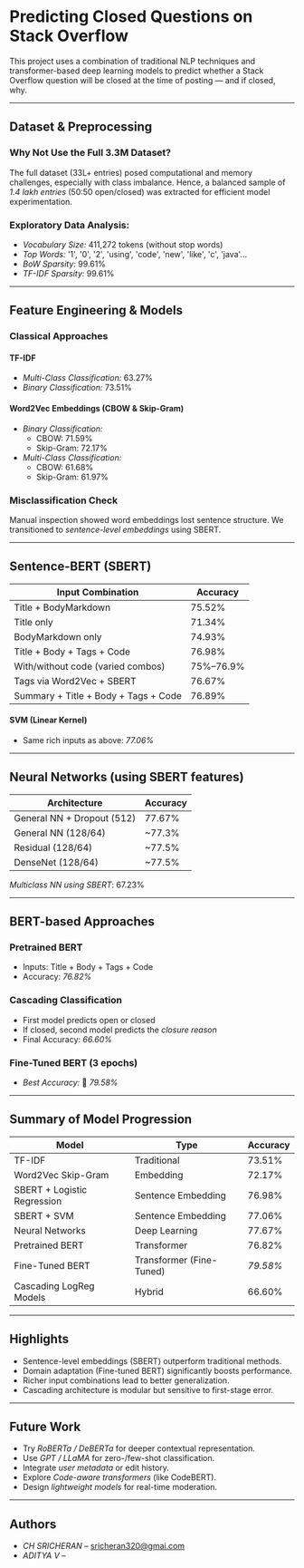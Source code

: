 # Predicting Closed Questions on Stack Overflow

This project uses a combination of traditional NLP techniques and transformer-based deep learning models to predict whether a Stack Overflow question will be closed at the time of posting — and if closed, why.

---

##  Dataset & Preprocessing

### Why Not Use the Full 3.3M Dataset?
The full dataset (33L+ entries) posed computational and memory challenges, especially with class imbalance. Hence, a balanced sample of *1.4 lakh entries* (50:50 open/closed) was extracted for efficient model experimentation.

### Exploratory Data Analysis:
- *Vocabulary Size:* 411,272 tokens (without stop words)
- *Top Words:* '1', '0', '2', 'using', 'code', 'new', 'like', 'c', 'java'...
- *BoW Sparsity:* 99.61%
- *TF-IDF Sparsity:* 99.61%

---

## Feature Engineering & Models

### Classical Approaches

#### TF-IDF
- *Multi-Class Classification:* 63.27%
- *Binary Classification:* 73.51%

#### Word2Vec Embeddings (CBOW & Skip-Gram)
- *Binary Classification:*
  - CBOW: 71.59%
  - Skip-Gram: 72.17%
- *Multi-Class Classification:*
  - CBOW: 61.68%
  - Skip-Gram: 61.97%

### Misclassification Check
Manual inspection showed word embeddings lost sentence structure. We transitioned to *sentence-level embeddings* using SBERT.

---

## Sentence-BERT (SBERT)

| Input Combination | Accuracy |
|-------------------|----------|
| Title + BodyMarkdown | 75.52% |
| Title only | 71.34% |
| BodyMarkdown only | 74.93% |
| Title + Body + Tags + Code | 76.98% |
| With/without code (varied combos) | 75%–76.9% |
| Tags via Word2Vec + SBERT | 76.67% |
| Summary + Title + Body + Tags + Code | 76.89% |

#### SVM (Linear Kernel)
- Same rich inputs as above: *77.06%*

---

## Neural Networks (using SBERT features)

| Architecture | Accuracy |
|--------------|----------|
| General NN + Dropout (512) | 77.67% |
| General NN (128/64) | ~77.3% |
| Residual (128/64) | ~77.5% |
| DenseNet (128/64) | ~77.5% |

*Multiclass NN using SBERT*: 67.23%

---

## BERT-based Approaches

### Pretrained BERT
- Inputs: Title + Body + Tags + Code
- Accuracy: *76.82%*

### Cascading Classification
- First model predicts open or closed
- If closed, second model predicts the *closure reason*
- Final Accuracy: *66.60%*

### Fine-Tuned BERT (3 epochs)
- *Best Accuracy:* 🎯 *79.58%*

---

## Summary of Model Progression

| Model | Type | Accuracy |
|-------|------|----------|
| TF-IDF | Traditional | 73.51% |
| Word2Vec Skip-Gram | Embedding | 72.17% |
| SBERT + Logistic Regression | Sentence Embedding | 76.98% |
| SBERT + SVM | Sentence Embedding | 77.06% |
| Neural Networks | Deep Learning | 77.67% |
| Pretrained BERT | Transformer | 76.82% |
| Fine-Tuned BERT | Transformer (Fine-Tuned) | *79.58%* |
| Cascading LogReg Models | Hybrid | 66.60% |

---

## Highlights

- Sentence-level embeddings (SBERT) outperform traditional methods.
- Domain adaptation (Fine-tuned BERT) significantly boosts performance.
- Richer input combinations lead to better generalization.
- Cascading architecture is modular but sensitive to first-stage error.

---

## Future Work

- Try *RoBERTa / DeBERTa* for deeper contextual representation.
- Use *GPT / LLaMA* for zero-/few-shot classification.
- Integrate *user metadata* or edit history.
- Explore *Code-aware transformers* (like CodeBERT).
- Design *lightweight models* for real-time moderation.

---

## Authors

- *CH SRICHERAN* – sricheran320@gmai.com
- *ADITYA V* –
